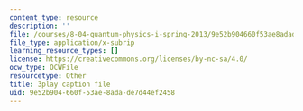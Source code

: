 ```yaml
---
content_type: resource
description: ''
file: /courses/8-04-quantum-physics-i-spring-2013/9e52b904660f53ae8adade7d44ef2458_Uk5DUtHY7LM.vtt
file_type: application/x-subrip
learning_resource_types: []
license: https://creativecommons.org/licenses/by-nc-sa/4.0/
ocw_type: OCWFile
resourcetype: Other
title: 3play caption file
uid: 9e52b904-660f-53ae-8ada-de7d44ef2458
---
```


